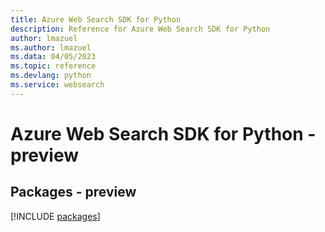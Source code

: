 ```yaml
---
title: Azure Web Search SDK for Python
description: Reference for Azure Web Search SDK for Python
author: lmazuel
ms.author: lmazuel
ms.data: 04/05/2023
ms.topic: reference
ms.devlang: python
ms.service: websearch
---
```

# Azure Web Search SDK for Python - preview
## Packages - preview
[!INCLUDE [packages](web-search-index.md)]